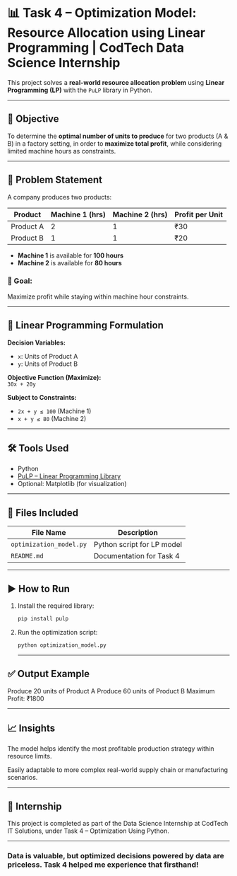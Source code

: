 # 📊 Task 4 – Optimization Model: Resource Allocation using Linear Programming | CodTech Data Science Internship

This project solves a **real-world resource allocation problem** using **Linear Programming (LP)** with the `PuLP` library in Python.

---

## 📌 Objective

To determine the **optimal number of units to produce** for two products (A & B) in a factory setting, in order to **maximize total profit**, while considering limited machine hours as constraints.

---

## 🧠 Problem Statement

A company produces two products:

| Product     | Machine 1 (hrs) | Machine 2 (hrs) | Profit per Unit |
|-------------|------------------|------------------|-----------------|
| Product A   | 2                | 1                | ₹30             |
| Product B   | 1                | 1                | ₹20             |

- **Machine 1** is available for **100 hours**
- **Machine 2** is available for **80 hours**

### 🎯 Goal:  
Maximize profit while staying within machine hour constraints.

---

## 🧮 Linear Programming Formulation

**Decision Variables:**
- `x`: Units of Product A
- `y`: Units of Product B

**Objective Function (Maximize):**  
`30x + 20y`

**Subject to Constraints:**
- `2x + y ≤ 100` (Machine 1)
- `x + y ≤ 80` (Machine 2)

---

## 🛠️ Tools Used

- Python
- [PuLP – Linear Programming Library](https://coin-or.github.io/pulp/)
- Optional: Matplotlib (for visualization)

---

## 📁 Files Included

| File Name                | Description                               |
|--------------------------|-------------------------------------------|
| `optimization_model.py` | Python script for LP model                |
| `README.md`              | Documentation for Task 4                  |

---

## ▶️ How to Run

1. Install the required library:
   ```bash
   pip install pulp
2. Run the optimization script:
   ```bash
   python optimization_model.py

    ```

   ---

## ✅ Output Example
   
Produce 20 units of Product A
Produce 60 units of Product B
Maximum Profit: ₹1800

---

## 📈 Insights
The model helps identify the most profitable production strategy within resource limits.

Easily adaptable to more complex real-world supply chain or manufacturing scenarios.

---

## 🏅 Internship
This project is completed as part of the Data Science Internship at CodTech IT Solutions, under Task 4 – Optimization Using Python.

---
### Data is valuable, but optimized decisions powered by data are priceless. Task 4 helped me experience that firsthand!
